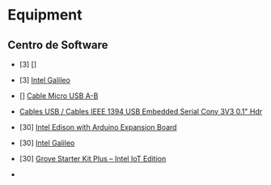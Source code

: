 Equipment
==

## Centro de Software

- [3] []
- [3] [Intel Galileo](http://www.seeedstudio.com/depot/Intel-Galileo-p-1704.html)
- [] [Cable Micro USB A-B](http://www.330ohms.com/Cable-Micro-USB-A-B_p_208.html)
- [Cables USB / Cables IEEE 1394 USB Embedded Serial Conv 3V3 0.1" Hdr](http://www.mouser.mx/ProductDetail/FTDI/TTL-232R-3V3/?qs=sGAEpiMZZMuGxYVy11yKKo9Jh1vSyHd5j3BYkuIZ9TA%3d)

- [30] [Intel Edison with Arduino Expansion Board](http://www.seeedstudio.com/depot/Intel-Edison-for-Arduino-p-2149.html)
- [30] [Intel Galileo](http://www.seeedstudio.com/depot/Intel-Galileo-p-1704.html)
- [30] [Grove Starter Kit Plus – Intel IoT Edition](http://www.seeedstudio.com/depot/Grove-starter-kit-plus-Intel-IoT-Edition-for-Intel-Galileo-Gen-2-and-Edison-p-1978.html?ref=staffPicked)
- 